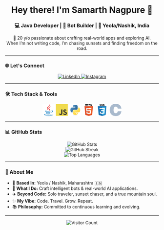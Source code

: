<h1 align="center">Hey there! I'm Samarth Nagpure 👋</h1>
<h3 align="center">💻 Java Developer | 🤖 Bot Builder | 📍 Yeola/Nashik, India</h3>

<p align="center">
  🚀 20 y/o passionate about crafting real-world apps and exploring AI.  <br>
  When I’m not writing code, I’m chasing sunsets and finding freedom on the road.
</p>

---

### 🌐 Let's Connect

<p align="center">
  <a href="https://linkedin.com/in/samarthnagpure" target="_blank">
    <img src="https://img.shields.io/badge/LinkedIn-blue?logo=linkedin&logoColor=white" alt="LinkedIn"/>
  </a>
  <a href="https://instagram.com/itx_samarth_56" target="_blank">
    <img src="https://img.shields.io/badge/Instagram-E4405F?logo=instagram&logoColor=white" alt="Instagram"/>
  </a>
</p>

---

### 🛠️ Tech Stack & Tools

<p align="center">
  <img src="https://raw.githubusercontent.com/devicons/devicon/master/icons/java/java-original.svg" width="40" height="40" alt="Java"/>
  <img src="https://raw.githubusercontent.com/devicons/devicon/master/icons/javascript/javascript-original.svg" width="40" height="40" alt="JavaScript"/>
  <img src="https://raw.githubusercontent.com/devicons/devicon/master/icons/python/python-original.svg" width="40" height="40" alt="Python"/>
  <img src="https://raw.githubusercontent.com/devicons/devicon/master/icons/html5/html5-original-wordmark.svg" width="40" height="40" alt="HTML5"/>
  <img src="https://raw.githubusercontent.com/devicons/devicon/master/icons/css3/css3-original-wordmark.svg" width="40" height="40" alt="CSS3"/>
  <img src="https://raw.githubusercontent.com/devicons/devicon/master/icons/c/c-original.svg" width="40" height="40" alt="C"/>
</p>

---

### 📊 GitHub Stats

<p align="center">
  <img src="https://github-readme-stats.vercel.app/api?username=Samarthnagpure-byte&theme=dark&hide_border=false&show_icons=true&rank_icon=github" alt="GitHub Stats"/>
  <br/>
  <img src="https://streak-stats.demolab.com?user=Samarthnagpure-byte&theme=dark&hide_border=false" alt="GitHub Streak"/>
  <br/>
  <img src="https://github-readme-stats.vercel.app/api/top-langs/?username=Samarthnagpure-byte&layout=compact&theme=dark&hide_border=false" alt="Top Languages"/>
</p>

---

### 🧠 About Me

- 🏡 **Based In:** Yeola / Nashik, Maharashtra 🇮🇳  
- 💼 **What I Do:** Craft intelligent bots & real-world AI applications.  
- ✈️ **Beyond Code:** Solo traveler, sunset chaser, and a true mountain soul.  
- ✨ **My Vibe:** Code. Travel. Grow. Repeat.  
- 📚 **Philosophy:** Committed to continuous learning and evolving.

---

<p align="center">
  <img src="https://visitcount.itsvg.in/api?id=Samarthnagpure-byte&icon=0&color=0" alt="Visitor Count"/>
</p>
